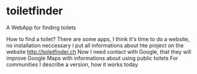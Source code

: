 # toiletfinder
A WebApp for finding toilets 

How to find a toilet? There are some apps, I think it's time to do a website, no installation neccessary
I put all informations about hte project on the website http://toiletfinder.ch
Now I need contact with Google, that they will improve Google Maps with informations about using public toilets
For communities I describe a version, how it works today
